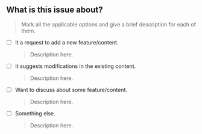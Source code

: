 ## What is this issue about?

> Mark all the applicable options and give a brief description for each of them.

- [ ] It a request to add a new feature/content.
  > Description here.
- [ ] It suggests modifications in the existing content.
  > Description here.
- [ ] Want to discuss about some feature/content.
  > Description here.
- [ ] Something else.
  > Description here.
